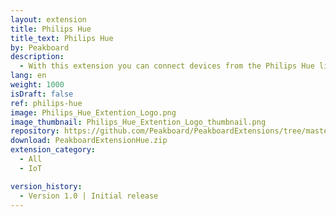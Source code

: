 ```yaml
---
layout: extension
title: Philips Hue
title_text: Philips Hue
by: Peakboard
description: 
  - With this extension you can connect devices from the Philips Hue lighting system via the Hue Bridge as a data source in Peakboard. The data source lets you read or write back data about the state (on / off) as well as the brightness value of each applied light source. This way, Peakboard can be used to easily create an interactive dashboard for controlling Philips Hue lighting.
lang: en
weight: 1000
isDraft: false
ref: philips-hue
image: Philips_Hue_Extention_Logo.png
image_thumbnail: Philips_Hue_Extention_Logo_thumbnail.png
repository: https://github.com/Peakboard/PeakboardExtensions/tree/master/Hue
download: PeakboardExtensionHue.zip
extension_category:
  - All
  - IoT

version_history:
  - Version 1.0 | Initial release
---
```

